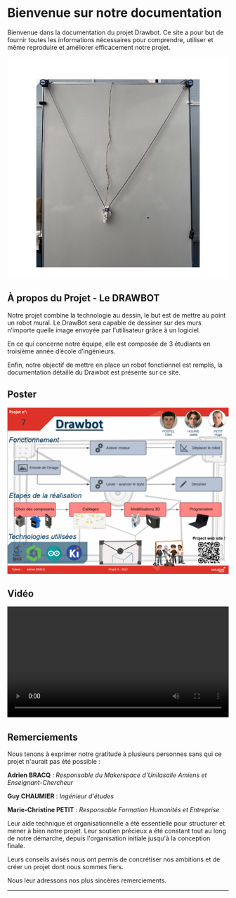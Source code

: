 # Bienvenue sur notre documentation

Bienvenue dans la documentation du projet Drawbot. Ce site a pour but de fournir toutes les informations nécessaires pour comprendre, utiliser et même reproduire et améliorer efficacement notre projet.

![vrai](images/vrai.png) 

## **À propos du Projet - Le DRAWBOT**

Notre projet combine la technologie au dessin, le but est de mettre au point un robot mural. Le DrawBot sera capable de dessiner sur des murs n’importe quelle image envoyée par l’utilisateur grâce à un logiciel.

En ce qui concerne notre équipe, elle est composée de 3 étudiants en troisième année d’école d’ingénieurs. 

Enfin, notre objectif de mettre en place un robot fonctionnel est remplis, la documentation détaillé du Drawbot est présente sur ce site.

## **Poster**

![Poster projet](images/poster.png)

## **Vidéo**

<video src="images/video_new.webm" controls="controls" title="Title" style="width: 100%;"></video>

## **Remerciements**


Nous tenons à exprimer notre gratitude à plusieurs personnes sans qui ce projet n'aurait pas été possible :


**Adrien BRACQ**  : *Responsable du Makerspace d'Unilasalle Amiens et Enseignant-Chercheur*

**Guy CHAUMIER** : *Ingénieur d'études*

**Marie-Christine PETIT** : *Responsable Formation Humanités et Entreprise*

Leur aide technique et organisationnelle a été essentielle pour structurer et mener à bien notre projet. Leur soutien précieux a été constant tout au long de notre démarche, depuis l'organisation initiale jusqu'à la conception finale. 

Leurs conseils avisés nous ont permis de concrétiser nos ambitions et de créer un projet dont nous sommes fiers.

Nous leur adressons nos plus sincères remerciements.

---
